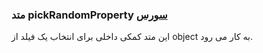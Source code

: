 <h3>
متد pickRandomProperty
<a class="ext-link" href="classes_Tetris_Gameplay.js.html#line24" target="_blank">سورس</a>
</h3>

این متد کمکی داخلی برای انتخاب یک فیلد از object به کار می رود.
